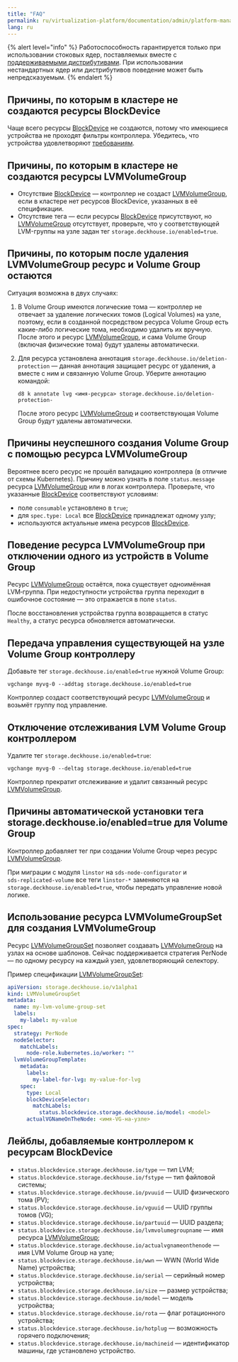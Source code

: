 ```yaml
---
title: "FAQ"
permalink: ru/virtualization-platform/documentation/admin/platform-management/storage/sds/node-configurator/faq.html
lang: ru
---
```


{% alert level="info" %}
Работоспособность гарантируется только при использовании стоковых ядер, поставляемых вместе с [поддерживаемыми дистрибутивами](/products/virtualization-platform/documentation/about/requirements.html). При использовании нестандартных ядер или дистрибутивов поведение может быть непредсказуемым.
{% endalert %}

## Причины, по которым в кластере не создаются ресурсы BlockDevice

Чаще всего ресурсы [BlockDevice](/products/kubernetes-platform/modules/sds-node-configurator/stable/cr.html#blockdevice) не создаются, потому что имеющиеся устройства не проходят фильтры контроллера. Убедитесь, что устройства удовлетворяют [требованиям](./usage.html#критерии-отбора-устройства-контроллером).

## Причины, по которым в кластере не создаются ресурсы LVMVolumeGroup

- Отсутствие [BlockDevice](/products/kubernetes-platform/modules/sds-node-configurator/stable/cr.html#blockdevice) — контроллер не создаст [LVMVolumeGroup](/products/kubernetes-platform/modules/sds-node-configurator/stable/cr.html#lvmvolumegroup), если в кластере нет ресурсов BlockDevice, указанных в её спецификации.
- Отсутствие тега — если ресурсы [BlockDevice](/products/kubernetes-platform/modules/sds-node-configurator/stable/cr.html#blockdevice) присутствуют, но [LVMVolumeGroup](/products/kubernetes-platform/modules/sds-node-configurator/stable/cr.html#lvmvolumegroup) отсутствует, проверьте, что у соответствующей LVM-группы на узле задан тег `storage.deckhouse.io/enabled=true`.

## Причины, по которым после удаления LVMVolumeGroup ресурс и Volume Group остаются

Ситуация возможна в двух случаях:

1. В Volume Group имеются логические тома — контроллер не отвечает за удаление логических томов (Logical Volumes) на узле, поэтому, если в созданной посредством ресурса Volume Group есть какие-либо логические тома, необходимо удалить их вручную. После этого и ресурс [LVMVolumeGroup](/products/kubernetes-platform/modules/sds-node-configurator/stable/cr.html#lvmvolumegroup), и сама Volume Group (включая физические тома) будут удалены автоматически.

1. Для ресурса установлена аннотация `storage.deckhouse.io/deletion-protection` — данная аннотация защищает ресурс от удаления, а вместе с ним и связанную Volume Group. Уберите аннотацию командой:

   ```shell
   d8 k annotate lvg <имя-ресурса> storage.deckhouse.io/deletion-protection-
   ```

   После этого ресурс [LVMVolumeGroup](/products/kubernetes-platform/modules/sds-node-configurator/stable/cr.html#lvmvolumegroup) и соответствующая Volume Group будут удалены автоматически.

## Причины неуспешного создания Volume Group с помощью ресурса LVMVolumeGroup

Вероятнее всего ресурс не прошёл валидацию контроллера (в отличие от схемы Kubernetes). Причину можно узнать в поле `status.message` ресурса [LVMVolumeGroup](/products/kubernetes-platform/modules/sds-node-configurator/stable/cr.html#lvmvolumegroup) или в логах контроллера.
Проверьте, что указанные [BlockDevice](/products/kubernetes-platform/modules/sds-node-configurator/stable/cr.html#blockdevice) соответствуют условиям:

- поле `consumable` установлено в `true`;
- для `spec.type: Local` все [BlockDevice](/products/kubernetes-platform/modules/sds-node-configurator/stable/cr.html#blockdevice) принадлежат одному узлу;
- используются актуальные имена ресурсов [BlockDevice](/products/kubernetes-platform/modules/sds-node-configurator/stable/cr.html#blockdevice).

## Поведение ресурса LVMVolumeGroup при отключении одного из устройств в Volume Group

Ресурс [LVMVolumeGroup](/products/kubernetes-platform/modules/sds-node-configurator/stable/cr.html#lvmvolumegroup) остаётся, пока существует одноимённая LVM‑группа. При недоступности устройства группа переходит в ошибочное состояние — это отражается в поле `status`.

После восстановления устройства группа возвращается в статус `Healthy`, а статус ресурса обновляется автоматически.

## Передача управления существующей на узле Volume Group контроллеру

Добавьте тег `storage.deckhouse.io/enabled=true` нужной Volume Group:

```shell
vgchange myvg-0 --addtag storage.deckhouse.io/enabled=true
```

Контроллер создаст соответствующий ресурс [LVMVolumeGroup](/products/kubernetes-platform/modules/sds-node-configurator/stable/cr.html#lvmvolumegroup) и возьмёт группу под управление.

## Отключение отслеживания LVM Volume Group контроллером

Удалите тег `storage.deckhouse.io/enabled=true`:

```shell
vgchange myvg-0 --deltag storage.deckhouse.io/enabled=true
```

Контроллер прекратит отслеживание и удалит связанный ресурс [LVMVolumeGroup](/products/kubernetes-platform/modules/sds-node-configurator/stable/cr.html#lvmvolumegroup).

## Причины автоматической установки тега storage.deckhouse.io/enabled=true для Volume Group

Контроллер добавляет тег при создании Volume Group через ресурс [LVMVolumeGroup](/products/kubernetes-platform/modules/sds-node-configurator/stable/cr.html#lvmvolumegroup).

При миграции с модуля `linstor` на `sds‑node‑configurator` и `sds‑replicated-volume` все теги `linstor-*` заменяются на `storage.deckhouse.io/enabled=true`, чтобы передать управление новой логике.

## Использование ресурса LVMVolumeGroupSet для создания LVMVolumeGroup

Ресурс [LVMVolumeGroupSet](/products/kubernetes-platform/modules/sds-node-configurator/stable/cr.html#lvmvolumegroupset) позволяет создавать [LVMVolumeGroup](/products/kubernetes-platform/modules/sds-node-configurator/stable/cr.html#lvmvolumegroup) на узлах на основе шаблонов. Сейчас поддерживается стратегия PerNode — по одному ресурсу на каждый узел, удовлетворяющий селектору.

Пример спецификации [LVMVolumeGroupSet](/products/kubernetes-platform/modules/sds-node-configurator/stable/cr.html#lvmvolumegroupset):

```yaml
apiVersion: storage.deckhouse.io/v1alpha1
kind: LVMVolumeGroupSet
metadata:
  name: my-lvm-volume-group-set
  labels:
    my-label: my-value
spec:
  strategy: PerNode
  nodeSelector:
    matchLabels:
      node-role.kubernetes.io/worker: ""
  lvmVolumeGroupTemplate:
    metadata:
      labels:
        my-label-for-lvg: my-value-for-lvg
    spec:
      type: Local
      blockDeviceSelector:
        matchLabels:
          status.blockdevice.storage.deckhouse.io/model: <model>
      actualVGNameOnTheNode: <имя-VG-на-узле>
```

## Лейблы, добавляемые контроллером к ресурсам BlockDevice

- `status.blockdevice.storage.deckhouse.io/type` — тип LVM;
- `status.blockdevice.storage.deckhouse.io/fstype` — тип файловой системы;
- `status.blockdevice.storage.deckhouse.io/pvuuid` — UUID физического тома (PV);
- `status.blockdevice.storage.deckhouse.io/vguuid` — UUID группы томов (VG);
- `status.blockdevice.storage.deckhouse.io/partuuid` — UUID раздела;
- `status.blockdevice.storage.deckhouse.io/lvmvolumegroupname` — имя ресурса [LVMVolumeGroup](/products/kubernetes-platform/modules/sds-node-configurator/stable/cr.html#lvmvolumegroup);
- `status.blockdevice.storage.deckhouse.io/actualvgnameonthenode` — имя LVM Volume Group на узле;
- `status.blockdevice.storage.deckhouse.io/wwn` — WWN (World Wide Name) устройства;
- `status.blockdevice.storage.deckhouse.io/serial` — серийный номер устройства;
- `status.blockdevice.storage.deckhouse.io/size` — размер устройства;
- `status.blockdevice.storage.deckhouse.io/model` — модель устройства;
- `status.blockdevice.storage.deckhouse.io/rota` — флаг ротационного устройства;
- `status.blockdevice.storage.deckhouse.io/hotplug` — возможность горячего подключения;
- `status.blockdevice.storage.deckhouse.io/machineid` — идентификатор машины, где установлено устройство.

